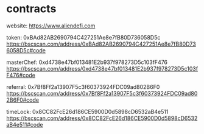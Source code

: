# contracts


website: https://www.aliendefi.com

token: 0xBAd82AB2690794C427251Ae8e7fB80D736058D5c
https://bscscan.com/address/0xBAd82AB2690794C427251Ae8e7fB80D736058D5c#code
   
masterChef: 0xd4738e47bf013481E2b937f978273D5c103fF476
https://bscscan.com/address/0xd4738e47bf013481E2b937f978273D5c103fF476#code

referral: 0x7Bf8Ff2a13907F5c3f60373924FDC09ad802B6F0
https://bscscan.com/address/0x7Bf8Ff2a13907F5c3f60373924FDC09ad802B6F0#code

timeLock: 0x8CC82FcE26d186CE5900D0d5898cD6532aB4e511
https://bscscan.com/address/0x8CC82FcE26d186CE5900D0d5898cD6532aB4e511#code
